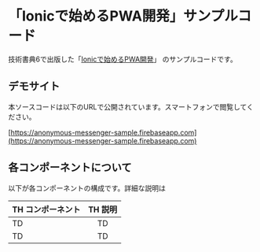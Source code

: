 # 「Ionicで始めるPWA開発」サンプルコード

技術書典6で出版した「[Ionicで始めるPWA開発](https://techbookfest.org/event/tbf06/circle/34010001)」 のサンプルコードです。


## デモサイト

本ソースコードは以下のURLで公開されています。スマートフォンで閲覧してください。

[https://anonymous-messenger-sample.firebaseapp.com](https://anonymous-messenger-sample.firebaseapp.com)

## 各コンポーネントについて

以下が各コンポーネントの構成です。詳細な説明は

| TH コンポーネント | TH 説明 |
| :--- | :---: |
| TD | TD |
| TD | TD |

## 
